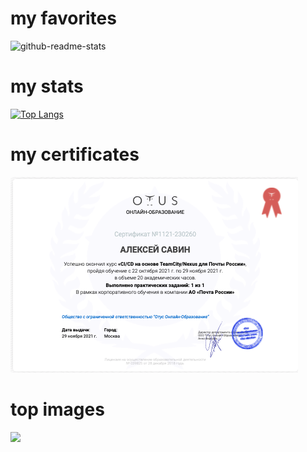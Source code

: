 # my favorites
![github-readme-stats](https://github-readme-stats.vercel.app/api?username=xsa-dev&show_icons=true&count_private=true)
# my stats
[![Top Langs](https://github-readme-stats.vercel.app/api/top-langs/?username=xsa-dev&langs_count=22)](https://github.com/xsa-dev/github-readme-stats)
# my certificates
<img src='otus_devops_java_2021.png'>
<h1>top images</h1>
<img src="https://i.imgur.com/49FNOHj.jpg" style='width: 80%'>
